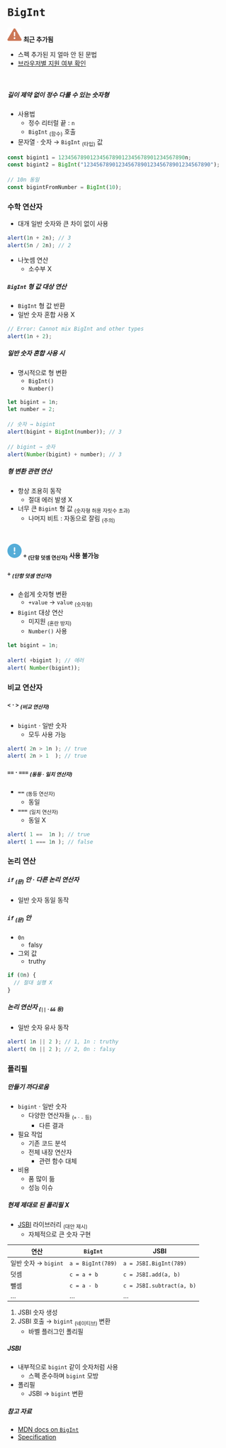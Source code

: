 `BigInt`
======

<img src="../../images/commons/icons/triangle-exclamation-solid.svg" /> **최근 추가됨**

- 스펙 추가된 지 얼마 안 된 문법
- [브라우저별 지원 여부 확인](https://caniuse.com/#feat=bigint)

<br />

##### 길이 제약 없이 정수 다룰 수 있는 숫자형
- 사용법
  - 정수 리터럴 끝 : `n`
  - `BigInt` <sub>(함수)</sub> 호출
- 문자열 · 숫자 → `BigInt` <sub>(타입)</sub> 값
```javascript
const bigint1 = 1234567890123456789012345678901234567890n;
const bigint2 = BigInt("1234567890123456789012345678901234567890");

// 10n 동일
const bigintFromNumber = BigInt(10);
```

### 수학 연산자
- 대개 일반 숫자와 큰 차이 없이 사용
```javascript
alert(1n + 2n); // 3
alert(5n / 2n); // 2
```
- 나눗셈 연산
  - 소수부 X

##### `BigInt` 형 값 대상 연산
- `BigInt` 형 값 반환
- 일반 숫자 혼합 사용 X
```javascript
// Error: Cannot mix BigInt and other types
alert(1n + 2);
```

##### 일반 숫자 혼합 사용 시
- 명시적으로 형 변환
  - `BigInt()`
  - `Number()`
```javascript
let bigint = 1n;
let number = 2;

// 숫자 → bigint
alert(bigint + BigInt(number)); // 3

// bigint → 숫자
alert(Number(bigint) + number); // 3
```

##### 형 변환 관련 연산
- 항상 조용히 동작
  - 절대 에러 발생 X
- 너무 큰 `Bigint` 형 값 <sub>(숫자형 허용 자릿수 초과)</sub>
  - 나머지 비트 : 자동으로 잘림 <sub>(주의)</sub>

<br />

<img src="../../images/commons/icons/circle-exclamation-solid.svg" /> **`+` <sub>(단항 덧셈 연산자)</sub> 사용 불가능**

##### `+` <sub>(단항 덧셈 연산자)</sub>
- 손쉽게 숫자형 변환
  - `+value` → `value` <sub>(숫자형)</sub>
- `Bigint` 대상 연산
  - 미지원 <sub>(혼란 방지)</sub>
  - `Number()` 사용
```javascript
let bigint = 1n;

alert( +bigint ); // 에러
alert( Number(bigint));
```

### 비교 연산자

##### `<` · `>` <sub>(비교 연산자)</sub>
- `bigint` · 일반 숫자
  - 모두 사용 가능
```javascript
alert( 2n > 1n ); // true
alert( 2n > 1  ); // true
```

##### `==` · `===` <sub>(동등 · 일치 연산자)</sub>
- `==` <sub>(동등 연산자)</sub>
  - 동일
- `===` <sub>(일치 연산자)</sub>
  - 동일 X
```javascript
alert( 1 ==  1n ); // true
alert( 1 === 1n ); // false
```

### 논리 연산

##### `if` <sub>(문)</sub> 안 · 다른 논리 연산자
- 일반 숫자 동일 동작

##### `if` <sub>(문)</sub> 안
- `0n`
  - falsy
- 그외 값
  - truthy
```javascript
if (0n) {
  // 절대 실행 X
}
```

##### 논리 연산자 <sub>(`||` · `&&` 등)</sub>
- 일반 숫자 유사 동작
```javascript
alert( 1n || 2 ); // 1, 1n : truthy
alert( 0n || 2 ); // 2, 0n : falsy
```

### 폴리필

##### 만들기 까다로움
- `bigint` · 일반 숫자
  - 다양한 연산자들 <sub>(`+` · `-` 등)</sub>
    - 다른 결과
- 필요 작업
  - 기존 코드 분석
  - 전체 내장 연산자
    - 관련 함수 대체
- 비용
  - 품 많이 듦
  - 성능 이슈

##### 현제 제대로 된 폴리필 X
- [JSBI](https://github.com/GoogleChromeLabs/jsbi) 라이브러리 <sub>(대안 제시)</sub>
  - 자체적으로 큰 숫자 구현

|연산|`BigInt`|JSBI|
|---|---|---|
|일반 숫자 → `bigint`|`a = BigInt(789)`|`a = JSBI.BigInt(789)`|
|덧셈|`c = a + b`|`c = JSBI.add(a, b)`|
|뺄셈|`c = a - b`|`c = JSBI.subtract(a, b)`|
|…|…|…|

1. JSBI 숫자 생성
2. JSBI 호출 → `bigint` <sub>(네이티브)</sub> 변환
    - 바벨 플러그인 폴리필

##### JSBI
- 내부적으로 `bigint` 같이 숫자처럼 사용
  - 스펙 준수하며 `bigint` 모방
- 폴리필
  - JSBI → `bigint` 변환

##### 참고 자료
- [MDN docs on `BigInt`](https://developer.mozilla.org/en-US/docs/Web/JavaScript/Reference/Global_Objects/BigInt)
- [Specification](https://tc39.es/ecma262/#sec-bigint-objects)
